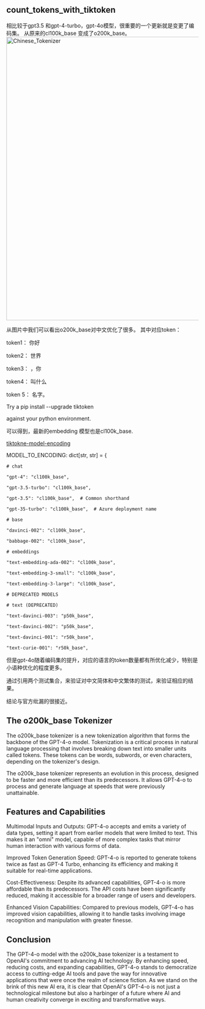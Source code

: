 ## count_tokens_with_tiktoken

相比较于gpt3.5 和gpt-4-turbo，gpt-4o模型，很重要的一个更新就是变更了编码集。
从原来的cl100k_base 变成了o200k_base。
<img width="743" alt="Chinese_Tokenizer" src="https://github.com/user-attachments/assets/770f20c9-9fbb-44c1-b3ea-dd9d5ee1aa1c">

从图片中我们可以看出o200k_base对中文优化了很多。
其中对应token：

token1： 你好

token2： 世界

token3： ，你

token4： 叫什么

token 5： 名字。


Try a pip install --upgrade tiktoken 

against your python environment.

可以得到，最新的embedding 模型也是cl100k_base.

[tiktokne-model-encoding](https://github.com/openai/tiktoken/blob/main/tiktoken/model.py#L20)

MODEL_TO_ENCODING: dict[str, str] = {

    # chat

    "gpt-4": "cl100k_base",
    
    "gpt-3.5-turbo": "cl100k_base",
    
    "gpt-3.5": "cl100k_base",  # Common shorthand
    
    "gpt-35-turbo": "cl100k_base",  # Azure deployment name
    
    # base
    
    "davinci-002": "cl100k_base",
    
    "babbage-002": "cl100k_base",
    
    # embeddings
    
    "text-embedding-ada-002": "cl100k_base",
    
    "text-embedding-3-small": "cl100k_base",
    
    "text-embedding-3-large": "cl100k_base",
    
    # DEPRECATED MODELS
    
    # text (DEPRECATED)
    
    "text-davinci-003": "p50k_base",
    
    "text-davinci-002": "p50k_base",
    
    "text-davinci-001": "r50k_base",
    
    "text-curie-001": "r50k_base",


但是gpt-4o随着编码集的提升，对应的语言的token数量都有所优化减少，特别是小语种优化的程度更多。

通过引用两个测试集合，来验证对中文简体和中文繁体的测试，来验证相应的结果。

结论与官方纰漏的很接近。


## The o200k_base Tokenizer 

The o200k_base tokenizer is a new tokenization algorithm that forms the backbone of the GPT-4-o model. Tokenization is a critical process in natural language processing that involves breaking down text into smaller units called tokens. These tokens can be words, subwords, or even characters, depending on the tokenizer's design. 

The o200k_base tokenizer represents an evolution in this process, designed to be faster and more efficient than its predecessors. It allows GPT-4-o to process and generate language at speeds that were previously unattainable. 

## Features and Capabilities 

Multimodal Inputs and Outputs: GPT-4-o accepts and emits a variety of data types, setting it apart from earlier models that were limited to text. This makes it an "omni" model, capable of more complex tasks that mirror human interaction with various forms of data. 

Improved Token Generation Speed: GPT-4-o is reported to generate tokens twice as fast as GPT-4 Turbo, enhancing its efficiency and making it suitable for real-time applications. 

Cost-Effectiveness: Despite its advanced capabilities, GPT-4-o is more affordable than its predecessors. The API costs have been significantly reduced, making it accessible for a broader range of users and developers. 

Enhanced Vision Capabilities: Compared to previous models, GPT-4-o has improved vision capabilities, allowing it to handle tasks involving image recognition and manipulation with greater finesse. 


## Conclusion 

The GPT-4-o model with the o200k_base tokenizer is a testament to OpenAI's commitment to advancing AI technology. By enhancing speed, reducing costs, and expanding capabilities, GPT-4-o stands to democratize access to cutting-edge AI tools and pave the way for innovative applications that were once the realm of science fiction. As we stand on the brink of this new AI era, it is clear that OpenAI's GPT-4-o is not just a technological milestone but also a harbinger of a future where AI and human creativity converge in exciting and transformative ways. 

 
